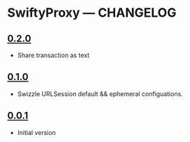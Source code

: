 # SwiftyProxy — CHANGELOG

## [0.2.0](https://github.com/samirGuerdah/SwiftyProxy/tree/0.2.0)

* Share transaction as text

## [0.1.0](https://github.com/samirGuerdah/SwiftyProxy/tree/0.1.0)

* Swizzle URLSession default && ephemeral configuations.

## [0.0.1](https://github.com/samirGuerdah/SwiftyProxy/tree/0.0.1)

* Initial version

